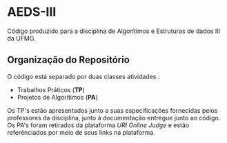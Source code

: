 # AEDS-III
Código produzido para a disciplina de Algorítimos e Estruturas de dados III da UFMG.

## Organização do Repositório
O código está separado por duas classes atividades :
  * Trabalhos Práticos (**TP**)
  * Projetos de Algorítimos (**PA**)

Os TP's estão apresentados junto a suas especificações fornecidas pelos professores da disciplina, junto à documentação entregue junto ao código.
Os PA's foram retirados da plataforma *URI Online Judge* e estão referênciados por meio de seus links na plataforma.

